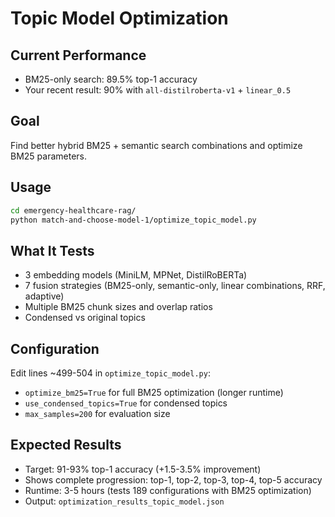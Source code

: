 # Topic Model Optimization

## Current Performance
- BM25-only search: 89.5% top-1 accuracy
- Your recent result: 90% with `all-distilroberta-v1` + `linear_0.5`

## Goal
Find better hybrid BM25 + semantic search combinations and optimize BM25 parameters.

## Usage
```bash
cd emergency-healthcare-rag/
python match-and-choose-model-1/optimize_topic_model.py
```

## What It Tests
- 3 embedding models (MiniLM, MPNet, DistilRoBERTa)
- 7 fusion strategies (BM25-only, semantic-only, linear combinations, RRF, adaptive)
- Multiple BM25 chunk sizes and overlap ratios
- Condensed vs original topics

## Configuration
Edit lines ~499-504 in `optimize_topic_model.py`:
- `optimize_bm25=True` for full BM25 optimization (longer runtime)
- `use_condensed_topics=True` for condensed topics
- `max_samples=200` for evaluation size

## Expected Results
- Target: 91-93% top-1 accuracy (+1.5-3.5% improvement)
- Shows complete progression: top-1, top-2, top-3, top-4, top-5 accuracy
- Runtime: 3-5 hours (tests 189 configurations with BM25 optimization)
- Output: `optimization_results_topic_model.json`